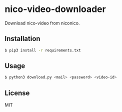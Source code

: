 # nico-video-downloader

Download nico-video from niconico.

## Installation

```bash
$ pip3 install -r requirements.txt
```

## Usage

```bash
$ python3 download.py <mail> <password> <video-id>
```

## License

MIT
